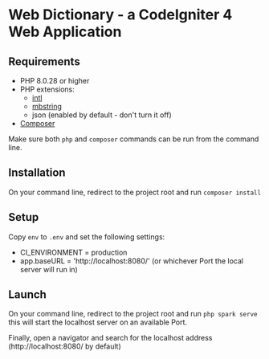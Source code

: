 # Web Dictionary - a CodeIgniter 4 Web Application

## Requirements

- PHP 8.0.28 or higher
- PHP extensions: 
    - [intl](http://php.net/manual/en/intl.requirements.php)
    - [mbstring](http://php.net/manual/en/mbstring.installation.php)
    - json (enabled by default - don't turn it off)
- [Composer](https://getcomposer.org/download/)

Make sure both `php` and `composer` commands can be run from the command line.

## Installation

On your command line, redirect to the project root and run
`composer install`

## Setup

Copy `env` to `.env` and set the following settings:
- CI_ENVIRONMENT = production
- app.baseURL = 'http://localhost:8080/' (or whichever Port the local server will run in)

## Launch

On your command line, redirect to the project root and run
`php spark serve`
this will start the localhost server on an available Port.

Finally, open a navigator and search for the localhost address (http://localhost:8080/ by default)